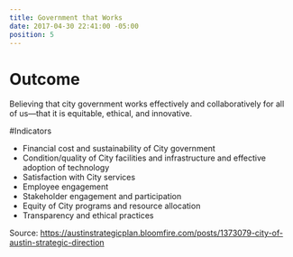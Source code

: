 ```yaml
---
title: Government that Works
date: 2017-04-30 22:41:00 -05:00
position: 5
---
```


# Outcome

Believing that city government works effectively and collaboratively for all of us—that it is equitable, ethical, and innovative.

#Indicators

* Financial cost and sustainability of City government
* Condition/quality of City facilities and infrastructure and effective adoption of technology
* Satisfaction with City services
* Employee engagement
* Stakeholder engagement and participation
* Equity of City programs and resource allocation
* Transparency and ethical practices

Source: https://austinstrategicplan.bloomfire.com/posts/1373079-city-of-austin-strategic-direction